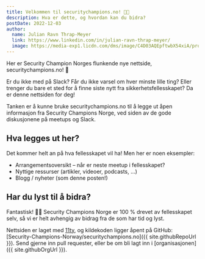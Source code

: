 ```yaml
---
title: Velkommen til securitychampions.no! 👋🏻
description: Hva er dette, og hvordan kan du bidra?
postDate: 2022-12-03
author:
  name: Julian Ravn Thrap-Meyer
  link: https://www.linkedin.com/in/julian-ravn-thrap-meyer/
  image: https://media-exp1.licdn.com/dms/image/C4D03AQEpftwbX54xiA/profile-displayphoto-shrink_100_100/0/1645188444451?e=1675296000&v=beta&t=CUyhf_Et2oBeEm9JIf4M0CUkiSuL7fotN_2WmZUlXhw
---
```


Her er Security Champion Norges flunkende nye nettside, securitychampions.no! 🎉

Er du ikke med på Slack? Får du ikke varsel om hver minste lille ting? Eller trenger du bare et sted for å finne siste nytt fra sikkerhetsfellesskapet? Da er denne nettsiden for deg!

Tanken er å kunne bruke securitychampions.no til å legge ut åpen informasjon fra Security Champions Norge, ved siden av de gode diskusjonene på meetups og Slack.

## Hva legges ut her?

Det kommer helt an på hva fellesskapet vil ha! Men her er noen eksempler:

- Arrangementsoversikt – når er neste meetup i fellesskapet?
- Nyttige ressurser (artikler, videoer, podcasts, …)
- Blogg / nyheter (som denne posten!)

## Har du lyst til å bidra?

Fantastisk! 🙌🏻 Security Champions Norge er 100 % drevet av fellesskapet selv, så vi er helt avhengig av bidrag fra de som har tid og lyst.

Nettsiden er laget med [11ty](https://www.11ty.dev), og kildekoden ligger åpent på GitHub: [Security-Champions-Norway/securitychampions.no]({{ site.githubRepoUrl }}). Send gjerne inn pull requester, eller be om bli lagt inn i [organisasjonen]({{ site.githubOrgUrl }}).
